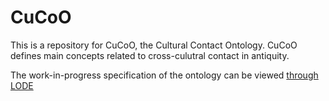 # CuCoO
This is a repository for CuCoO, the Cultural Contact Ontology.
CuCoO defines main concepts related to cross-culutral contact in antiquity.

The work-in-progress specification of the ontology can be viewed
[through
LODE](http://www.essepuntato.it/lode/https://raw.githubusercontent.com/paulagranados/CuCoO/master/CuCoO-XML.owl) 


 